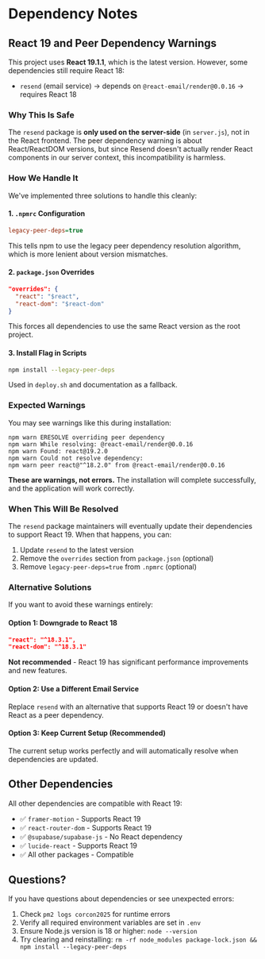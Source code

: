 # Dependency Notes

## React 19 and Peer Dependency Warnings

This project uses **React 19.1.1**, which is the latest version. However, some dependencies still require React 18:

- `resend` (email service) → depends on `@react-email/render@0.0.16` → requires React 18

### Why This Is Safe

The `resend` package is **only used on the server-side** (in `server.js`), not in the React frontend. The peer dependency warning is about React/ReactDOM versions, but since Resend doesn't actually render React components in our server context, this incompatibility is harmless.

### How We Handle It

We've implemented three solutions to handle this cleanly:

#### 1. `.npmrc` Configuration
```ini
legacy-peer-deps=true
```

This tells npm to use the legacy peer dependency resolution algorithm, which is more lenient about version mismatches.

#### 2. `package.json` Overrides
```json
"overrides": {
  "react": "$react",
  "react-dom": "$react-dom"
}
```

This forces all dependencies to use the same React version as the root project.

#### 3. Install Flag in Scripts
```bash
npm install --legacy-peer-deps
```

Used in `deploy.sh` and documentation as a fallback.

### Expected Warnings

You may see warnings like this during installation:

```
npm warn ERESOLVE overriding peer dependency
npm warn While resolving: @react-email/render@0.0.16
npm warn Found: react@19.2.0
npm warn Could not resolve dependency:
npm warn peer react@"^18.2.0" from @react-email/render@0.0.16
```

**These are warnings, not errors.** The installation will complete successfully, and the application will work correctly.

### When This Will Be Resolved

The `resend` package maintainers will eventually update their dependencies to support React 19. When that happens, you can:

1. Update `resend` to the latest version
2. Remove the `overrides` section from `package.json` (optional)
3. Remove `legacy-peer-deps=true` from `.npmrc` (optional)

### Alternative Solutions

If you want to avoid these warnings entirely:

#### Option 1: Downgrade to React 18
```json
"react": "^18.3.1",
"react-dom": "^18.3.1"
```

**Not recommended** - React 19 has significant performance improvements and new features.

#### Option 2: Use a Different Email Service
Replace `resend` with an alternative that supports React 19 or doesn't have React as a peer dependency.

#### Option 3: Keep Current Setup (Recommended)
The current setup works perfectly and will automatically resolve when dependencies are updated.

## Other Dependencies

All other dependencies are compatible with React 19:

- ✅ `framer-motion` - Supports React 19
- ✅ `react-router-dom` - Supports React 19
- ✅ `@supabase/supabase-js` - No React dependency
- ✅ `lucide-react` - Supports React 19
- ✅ All other packages - Compatible

## Questions?

If you have questions about dependencies or see unexpected errors:

1. Check `pm2 logs corcon2025` for runtime errors
2. Verify all required environment variables are set in `.env`
3. Ensure Node.js version is 18 or higher: `node --version`
4. Try clearing and reinstalling: `rm -rf node_modules package-lock.json && npm install --legacy-peer-deps`
